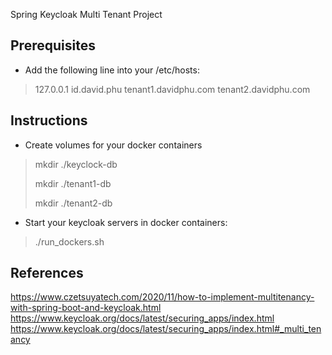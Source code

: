 Spring Keycloak Multi Tenant Project

## Prerequisites
* Add the following line into your /etc/hosts:
> 127.0.0.1 id.david.phu tenant1.davidphu.com tenant2.davidphu.com

## Instructions
* Create volumes for your docker containers

> mkdir ./keyclock-db
> 
> mkdir ./tenant1-db
> 
> mkdir ./tenant2-db
> 

* Start your keycloak servers in docker containers:
> ./run_dockers.sh

## References
https://www.czetsuyatech.com/2020/11/how-to-implement-multitenancy-with-spring-boot-and-keycloak.html
https://www.keycloak.org/docs/latest/securing_apps/index.html
https://www.keycloak.org/docs/latest/securing_apps/index.html#_multi_tenancy